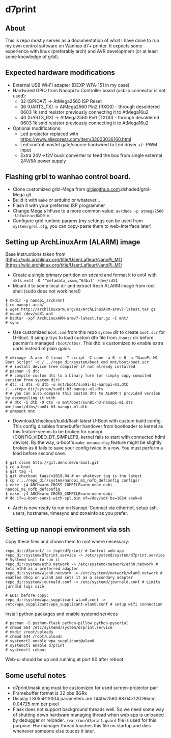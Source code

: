 # d7print

## About
This is repo mostly serves as a documentation of what I have done to run my own control software on Wanhao d7+ printer.
It expects some experience with linux (preferably arch) and AVR development (or at least some knowledge of grbl).

## Expected hardware modifications
* External USB Wi-Fi adapter (DEXP WFA-151 in my case)
* Hardwired GPIO from Nanopi to Controller board (usb-b connector is not used):
  * 32 (GPIOA7) -> AtMega2560 ISP Reset
  * 36 (UART3_TX) -> AtMega2560 Pin2 (RXD0) - through desoldered 0603 1k smd resistor previously connecting it to AtMega16u2
  * 40 (UART3_RX) -> AtMega2560 Pin1 (TXD0) - through desoldered 0603 1k smd resistor previously connecting it to AtMega16u2
* Optional modifications:
  * Led projector replaced with https://www.aliexpress.com/item/33003036160.html
  * Led control mosfet gate/source hardwired to Led driver +/- PWM input
  * Extra 24V->12V buck converter to feed the box from single external 24V/5A power supply
  
## Flashing grbl to wanhao control board.
* Clone customized grbl-Mega from git@github.com:dshaded/grbl-Mega.git
* Build it with `make` or arduino or whatever...
* Flash it with your preferred ISP programmer
* Change Mega's hFuse to a more common value: `avrdude -p atmega2560 -Uhfuse:w:0xD9:m`
* Configure grbl runtime params (my settings can be used from `system/grbl.cfg`, you can copy-paste them to web-interface later)

## Setting up ArchLinuxArm (ALARM) image
Base instructions taken from [https://wiki.archlinux.org/title/User:Lafleur/NanoPi_M1](https://wiki.archlinux.org/title/User:Lafleur/NanoPi_M1)
  
* Create a single primary partition on sdcard and format it to ext4 with `mkfs.ext4 -O '^metadata_csum,^64bit' /dev/sdX1`
* Mount it to some local dir and extract fresh ALARM image from root shell (sudo does not work here!)
```
$ mkdir -p nanopi_arch/mnt
$ cd nanopi_arch/
$ wget http://archlinuxarm.org/os/ArchLinuxARM-armv7-latest.tar.gz
# mount /dev/sdX1 mnt
# bsdtar -xpf ArchLinuxARM-armv7-latest.tar.gz -C mnt/
# sync
```
* Use customized `boot.cmd` from this repo `system` dir to create `boot.scr` for U-Boot. It simply trys to load custom dtb
  file from `/boot/` dir before pacman's managed `/boot/dtbs/`. This dtb is customized to enable extra uarts instead of plain gpios.
```
# mkimage -A arm -O linux -T script -C none -a 0 -e 0 -n "NanoPi M1 Boot Script" -d /.../repo_dir/system/boot.cmd mnt/boot/boot.scr
# # install device tree compiler if not already installed
# pacman -S dtc
# # compile custom dts to a binary form (or simply copy compiled version from system dir)
# dtc -I dts -O dtb -o mnt/boot/sun8i-h3-nanopi-m1.dtb /.../repo_dir/system/sun8i-h3-nanopi-m1.dts
# # you can also compare this custom dts to ALARM's provided version by decompiling it with
# # dtc -I dtb -O dts -o mnt/boot/sun8i-h3-nanopi-m1.dts mnt/boot/dtbs/sun8i-h3-nanopi-m1.dtb
# unmount mnt
```
* Download/checkout/build/flash latest U-Boot with custom build config. This config disables framebuffer handover from bootloader to
kernel as this feature seems to be broken for nanopi (CONFIG_VIDEO_DT_SIMPLEFB, kernel fails to start with connected hdmi device). By the way, u-boot's `make menuconfig`
feature might be slightly broken as it fails to save your config twice in a row. You must perform a load before second save.
```
$ git clone http://git.denx.de/u-boot.git
$ cd u-boot
$ git tag -l
$ git checkout tags/v2019.04 # or whatever tag is the latest
$ cp /.../repo_dir/system/nanopi_m1_nofb_defconfig configs/
$ make -j4 ARCH=arm CROSS_COMPILE=arm-none-eabi- nanopi_m1_nofb_defconfig
$ make -j4 ARCH=arm CROSS_COMPILE=arm-none-eabi-
# dd if=u-boot-sunxi-with-spl.bin of=/dev/sdX bs=1024 seek=8
```
* Arch is now ready to run on Nanopi. Connect via ethernet, setup ssh, users, hostname, timesync and zoneinfo as you prefer.

## Setting up nanopi environment via ssh
Copy these files and chown them to root where necessary:
```
repo_dir/d7print/ -> /opt/d7print/ # Control web-app
repo_dir/system/d7print.service -> /etc/systemd/system/d7print.service # Systemd unit to run it
repo_dir/system/eth0.network -> /etc/systemd/network/eth0.network # Sets eth0 as a preferred adapter
repo_dir/system/wlan0.network -> /etc/systemd/network/wlan0.network # enables dhcp on wlan0 and sets it as a secondary adapter
repo_dir/system/journald.conf -> /etc/systemd/journald.conf # Limits jurnald logs size

# EDIT before copy:
repo_dir/system/wpa_supplicant-wlan0.conf -> /etc/wpa_supplicant/wpa_supplicant-wlan0.conf # setup wifi connection
```

Install python packages and enable systemd services
```
# pacman -S python-flask python-pillow python-pyserial
# chmod 664 /etc/systemd/system/d7print.service
# mkdir /root/uploads
# chmod 644 /root/uploads
# systemctl enable wpa_supplicant@wlan0
# systemctl enable d7print
# systemctl reboot
```

Web-ui should be up and running at port 80 after reboot
 
 ## Some useful notes
 * d7print/mask.png must be customized for used screen-projector pair
 * Framebuffer format is 32 pbs BGRx
 * Display LS055R1SX04 parameters are 1440x2560 68.04×120.96mm 0.04725 mm per pixel
 * Flask does not support background threads well. So we need some way of shutting down hardware managing thread when web app is unloaded by debugger
 or reloader. `/var/run/d7print.guard` file is used for this purpose. Hw manager thread touches this file on startup and dies whenever someone
 else touces it later.
  


